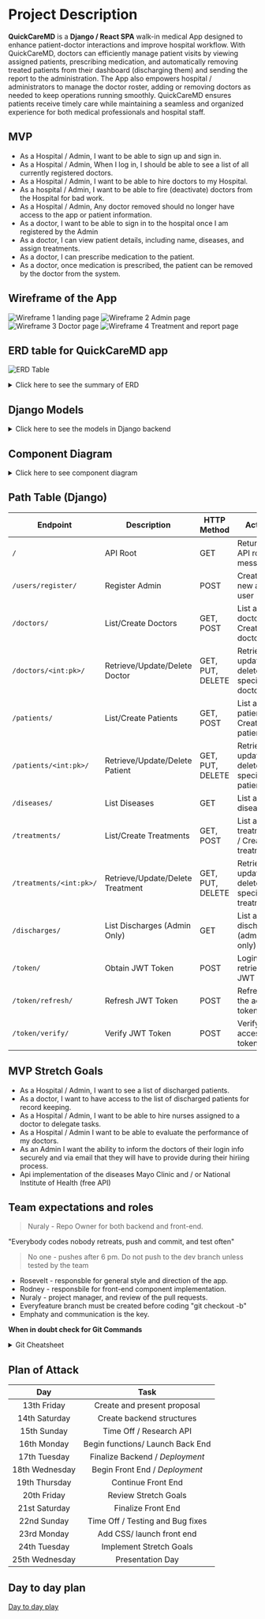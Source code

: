 # Project Description

**QuickCareMD** is a **Django / React SPA** walk-in medical App designed to enhance patient-doctor interactions and improve hospital workflow. With QuickCareMD, doctors can efficiently manage patient visits by viewing assigned patients, prescribing medication, and automatically removing treated patients from their dashboard (discharging them) and sending the report to the administration. The App also empowers hospital / administrators to manage the doctor roster, adding or removing doctors as needed to keep operations running smoothly. QuickCareMD ensures patients receive timely care while maintaining a seamless and organized experience for both medical professionals and hospital staff.

## MVP

- As a Hospital / Admin, I want to be able to sign up and sign in.
- As a Hospital / Admin, When I log in, I should be able to see a list of all currently registered doctors.
- As a Hospital / Admin, I want to be able to hire doctors to my Hospital.
- As a hospital / Admin, I want to be able to fire (deactivate) doctors from the Hospital for bad work.
- As a Hospital / Admin, Any doctor removed should no longer have access to the app or patient information.
- As a doctor, I want to be able to sign in to the hospital once I am registered by the Admin
- As a doctor, I can view patient details, including name, diseases, and assign treatments.
- As a doctor, I can prescribe medication to the patient.
- As a doctor, once medication is prescribed, the patient can be removed by the doctor from the system.

## Wireframe of the App

![Wireframe 1 landing page](Wireframe1.JPG)
![Wireframe 2 Admin page](Wireframe2.JPG)
![Wireframe 3 Doctor page](Wireframe3.JPG)
![Wireframe 4 Treatment and report page](Wireframe4.JPG)

## ERD table for QuickCareMD app

![ERD Table](Quick%20Care%20MD%20ERD%20table%20-%20Quick%20Care%20MD%20ERD%20table.jpg)

<details>
  <summary>Click here to see the summary of ERD </summary>

![ERD Summary of the table](Quick%20Care%20MD%20ERD%20table%20-%20Summary%20of%20ERD.jpg)

</details>

## Django Models

<details>
    <summary>Click here to see the models in Django backend</summary>

```python
class User(AbstractUser):
    ROLE_CHOICES = (
        ('admin', 'Admin'),
        ('doctor', 'Doctor'),
    )
    role = models.CharField(max_length=10, choices=ROLE_CHOICES)

    groups = models.ManyToManyField(
        'auth.Group',
        related_name='custom_user_set',
        blank=True
    )
    user_permissions = models.ManyToManyField(
        'auth.Permission',
        related_name='custom_user_permissions_set',
        blank=True
    )

    def delete(self, *args, **kwargs):
        if self.role == 'admin':
            if Doctor.objects.exists() or Patient.objects.exists():
                raise ValidationError("Cannot delete admin while doctors or patients exist. Please reassign or remove them before proceeding.")
        super(User, self).delete(*args, **kwargs)

class Doctor(models.Model):
    user = models.OneToOneField(User, on_delete=models.CASCADE)
    name = models.CharField(max_length=100)
    incorrect_treatments = models.IntegerField(default=0)  # Track incorrect treatments

    def __str__(self):
        return self.name

    def fire(self):
        """Deactivate the doctor instead of deleting them"""
        if self.incorrect_treatments >= 3:
            self.user.is_active = False  # Deactivate the user account instead of deleting
            self.user.save()

    def delete(self, *args, **kwargs):
        # Prevent deletion if doctor is assigned to any active patients
        if Patient.objects.filter(doctor=self).exists():
            raise ValidationError("Cannot delete a doctor while they have active patients.")
        super(Doctor, self).delete(*args, **kwargs)

class Patient(models.Model):
    name = models.CharField(max_length=100)
    time_admitted = models.DateTimeField(auto_now_add=True)
    disease = models.ManyToManyField('Disease')
    doctor = models.ForeignKey(Doctor, on_delete=models.CASCADE)

    def __str__(self):
        return self.name

class Disease(models.Model):
    name = models.CharField(max_length=100)
    is_terminal = models.BooleanField(default=False)

    def __str__(self):
        return self.name

class Treatment(models.Model):
    patient = models.ForeignKey(Patient, on_delete=models.CASCADE)
    doctor = models.ForeignKey(Doctor, on_delete=models.CASCADE)
    treatment_options = models.TextField()
    success = models.BooleanField(default=False)  # Field to track whether the treatment is correct

    def __str__(self):
        return f"{self.patient.name} - {self.treatment_options}"

    def save(self, *args, **kwargs):
        """Custom save method to check treatment success"""
        if not self.pk:  # New treatment
            super(Treatment, self).save(*args, **kwargs)
            if not self.success:
                self.doctor.incorrect_treatments += 1
                self.doctor.save()
        else:
            # Handle updates to avoid incrementing on every save
            old_treatment = Treatment.objects.get(pk=self.pk)
            if old_treatment.success and not self.success:
                self.doctor.incorrect_treatments += 1
            elif not old_treatment.success and self.success:
                self.doctor.incorrect_treatments -= 1
            self.doctor.save()
        super(Treatment, self).save(*args, **kwargs)

class Discharge(models.Model):
    patient = models.ForeignKey(Patient, on_delete=models.CASCADE)
    discharged = models.BooleanField(default=False)
    discharge_date = models.DateTimeField(auto_now_add=True)  # Track discharge date

    def __str__(self):
        return f"{self.patient.name} - {'Discharged' if self.discharged else 'Not Discharged'}"
```

</details>

## Component Diagram

<details>
<summary> Click here to see component diagram</summary>

![Component Diagram](./Component%20Diagram%20MD%20-%20Component%20Diagram.jpg)
![Summary of the Component Diagram](./Component%20Diagram%20MD%20-%20Explanation%20of%20components.jpg)

# Component Breakdown for Quick Care MD App

| Component           | Description                                                                                 | Role           | Functionality                                          |
| ------------------- | ------------------------------------------------------------------------------------------- | -------------- | ------------------------------------------------------ |
| **Login**           | Allows admins and doctors to log in.                                                        | Admin & Doctor | Validates credentials and redirects based on role.     |
| **Signup**          | Allows the creation of new admin accounts.                                                  | Admin          | Redirects to the login page after a successful signup. |
| **AdminDashboard**  | Central hub for admins, providing access to manage doctors, patients, treatments, and more. | Admin          | Links to various admin functionalities.                |
| **DoctorList**      | Displays the list of doctors.                                                               | Admin          | View, edit, or delete doctors.                         |
| **DoctorForm**      | A form used for creating and updating doctor records.                                       | Admin          | Add new doctors or edit existing ones.                 |
| **PatientList**     | Displays the list of patients.                                                              | Admin & Doctor | View, edit, or delete patients.                        |
| **PatientForm**     | A form used for creating and updating patient records.                                      | Admin & Doctor | Add new patients or edit existing ones.                |
| **TreatmentList**   | Displays the list of treatments for patients.                                               | Admin & Doctor | View and update treatments.                            |
| **TreatmentForm**   | A form used for creating and updating treatment records.                                    | Admin & Doctor | Add new treatments or update existing treatments.      |
| **DiseaseList**     | Displays the list of diseases.                                                              | Admin & Doctor | View available diseases in the system.                 |
| **DischargeList**   | Displays the list of discharged patients.                                                   | Admin          | View all discharged patients.                          |
| **LogoutButton**    | Allows users to log out of the system.                                                      | Admin & Doctor | Ends the user session and redirects to the login page. |
| **DoctorDashboard** | Central hub for doctors, providing access to their assigned patients and treatments.        | Doctor         | View and manage their patients and treatments.         |

</details>

## Path Table (Django)

| Endpoint                | Description                      | HTTP Method      | Action                                          |
| ----------------------- | -------------------------------- | ---------------- | ----------------------------------------------- |
| `/`                     | API Root                         | GET              | Returns API root message                        |
| `/users/register/`      | Register Admin                   | POST             | Create a new admin user                         |
| `/doctors/`             | List/Create Doctors              | GET, POST        | List all doctors / Create a doctor              |
| `/doctors/<int:pk>/`    | Retrieve/Update/Delete Doctor    | GET, PUT, DELETE | Retrieve, update or delete a specific doctor    |
| `/patients/`            | List/Create Patients             | GET, POST        | List all patients / Create a patient            |
| `/patients/<int:pk>/`   | Retrieve/Update/Delete Patient   | GET, PUT, DELETE | Retrieve, update or delete a specific patient   |
| `/diseases/`            | List Diseases                    | GET              | List all diseases                               |
| `/treatments/`          | List/Create Treatments           | GET, POST        | List all treatments / Create a treatment        |
| `/treatments/<int:pk>/` | Retrieve/Update/Delete Treatment | GET, PUT, DELETE | Retrieve, update or delete a specific treatment |
| `/discharges/`          | List Discharges (Admin Only)     | GET              | List all discharges (admin only)                |
| `/token/`               | Obtain JWT Token                 | POST             | Login and retrieve JWT token                    |
| `/token/refresh/`       | Refresh JWT Token                | POST             | Refresh the access token                        |
| `/token/verify/`        | Verify JWT Token                 | POST             | Verify the access token                         |

## MVP Stretch Goals

- As a Hospital / Admin, I want to see a list of discharged patients.
- As a doctor, I want to have access to the list of discharged patients for record keeping.
- As a Hospital / Admin, I want to be able to hire nurses assigned to a doctor to delegate tasks.
- As a Hospital / Admin I want to be able to evaluate the performance of my doctors.
- As an Admin I want the ability to inform the doctors of their login info securely and via email that
  they will have to provide during their hiriing process.
- Api implementation of the diseases Mayo Clinic and / or National Institute of Health (free API)

## Team expectations and roles

> Nuraly - Repo Owner for both backend and front-end.

"Everybody codes nobody retreats,
push and commit, and test often"

> No one - pushes after 6 pm. Do not push to the dev branch unless tested by the team

- Rosevelt - responsble for general style and direction of the app.
- Rodney - responsbile for front-end component implementation.
- Nuraly - project manager, and review of the pull requests.
- Everyfeature branch must be created before coding "git checkout -b"
- Emphaty and communication is the key.

**When in doubt check for Git Commands**

<details>
<summary> Git Cheatsheet </summary>

![Git Cheatsheet 1](./Git%20Commands%201.png)
![Git Cheatsheet 2](./Git%20Commands%202.png)

</details>

## Plan of Attack

|      Day       |               Task               |
| :------------: | :------------------------------: |
|  13th Friday   |   Create and present proposal    |
| 14th Saturday  |    Create backend structures     |
|  15th Sunday   |     Time Off / Research API      |
|  16th Monday   | Begin functions/ Launch Back End |
|  17th Tuesday  | Finalize Backend / _Deployment_  |
| 18th Wednesday | Begin Front End / _Deployment_  |
| 19th Thursday  |        Continue Front End        |
|  20th Friday   |       Review Stretch Goals       |
| 21st Saturday  |        Finalize Front End        |
|  22nd Sunday   | Time Off / Testing and Bug fixes |
|  23rd Monday   |    Add CSS/ launch front end     |
|  24th Tuesday  |     Implement Stretch Goals      |
| 25th Wednesday |         Presentation Day         |

## Day to day plan

[Day to day play](https://trello.com/b/ERUs8q4b/project-management)
